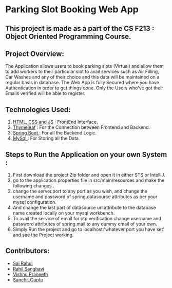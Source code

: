 # Parking Slot Booking Web App
## This project is made as a part of the CS F213 : Object Oriented Programming Course.

## Project Overview:
The Application allows users to book parking slots (Virtual) and allow them to add workers to their particular slot to avail services such as Air Filling, Car Washes and any of their choice and this data will be maintained on a regular basis in database. The Web App is fully Secured where you have Authentication in order to get things done. Only the Users who've got their Emails verified will be able to register.

## Technologies Used:
1. [HTML, CSS and JS](https://www.javascript.com/) : FrontEnd Interface.
2. [Thymeleaf]( https://www.thymeleaf.org/v) : For the Connection between Frontend and Backend.
3. [ Spring Boot ](https://spring.io/projects/spring-boot) : For all the Backend Logic.
4. [ MySql ](https://www.mysql.com/) : For Storing all the Data.


## Steps to Run the Application on your own System :
1. First download the project Zip folder and open it in either STS or IntelliJ.
2. go to the application.properties file in src/main/resources and make the following changes..
3. change the server.port to any port as you wish, and change the username and password of spring.datasource attributes as per your mysql configuration.
4. And change the last part of datasource url attribute to the database name created locally on your mysql workbench.
5. To avail the service of email for otp verification change username and password attributes of spring.mail to any dummy email of your own.
6. Simply Run the project and go to localhost:'whatever port you have set' and see the Project working.


## Contributors:
- [ Sai Rahul](https://github.com/SaiRahul01)
- [ Rahil Sanghavi](https://github.com/xbdhshshs)
- [ Vishnu Praneeth](https://github.com/viseeth10)
- [ Sanchit Gupta ](https://github.com/sanchitg21)
